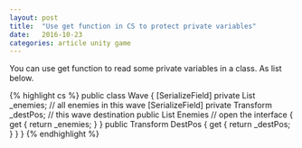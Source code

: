 ```yaml
---
layout: post
title:  "Use get function in CS to protect private variables"
date:   2016-10-23
categories: article unity game
---
```


You can use get function to read some private variables in a class. As list below. 

<!--more-->

{% highlight cs %}
    public class Wave
    {
        [SerializeField]
        private List<EnemyBehavior> _enemies;   // all enemies in this wave
        [SerializeField]
        private Transform _destPos;             // this wave  destination
        public List<EnemyBehavior> Enemies      // open the interface
        {
            get
            {
                return _enemies;
            }
        }
        public Transform DestPos
        {
            get
            {
                return _destPos;
            }
        }
    }
{% endhighlight %}

<script>
  (function(i,s,o,g,r,a,m){i['GoogleAnalyticsObject']=r;i[r]=i[r]||function(){
  (i[r].q=i[r].q||[]).push(arguments)},i[r].l=1*new Date();a=s.createElement(o),
  m=s.getElementsByTagName(o)[0];a.async=1;a.src=g;m.parentNode.insertBefore(a,m)
  })(window,document,'script','https://www.google-analytics.com/analytics.js','ga');

  ga('create', 'UA-85986843-1', 'auto');
  ga('send', 'pageview');

</script>